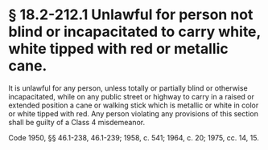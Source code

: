 # § 18.2-212.1 Unlawful for person not blind or incapacitated to carry white, white tipped with red or metallic cane.

<p>It is unlawful for any person, unless totally or partially blind or otherwise incapacitated, while on any public street or highway to carry in a raised or extended position a cane or walking stick which is metallic or white in color or white tipped with red. Any person violating any provisions of this section shall be guilty of a Class 4 misdemeanor.</p><p>Code 1950, §§ 46.1-238, 46.1-239; 1958, c. 541; 1964, c. 20; 1975, cc. 14, 15.</p>